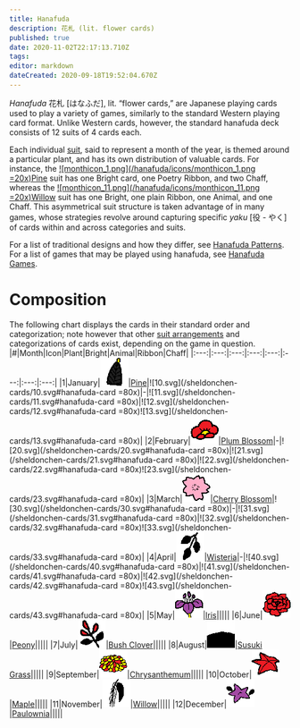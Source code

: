 ```yaml
---
title: Hanafuda
description: 花札 (lit. flower cards)
published: true
date: 2020-11-02T22:17:13.710Z
tags: 
editor: markdown
dateCreated: 2020-09-18T19:52:04.670Z
---
```


*Hanafuda* 花札 [はなふだ], lit. “flower cards,” are Japanese playing cards used to play a variety of games, similarly to the standard Western playing card format. Unlike Western cards, however, the standard hanafuda deck consists of 12 suits of 4 cards each.

Each individual [suit](/en/hanafuda/suits), said to represent a month of the year, is themed around a particular plant, and has its own distribution of valuable cards. For instance, the [![monthicon_1.png](/hanafuda/icons/monthicon_1.png =20x)Pine](/en/hanafuda/suits/pine) suit has one Bright card, one Poetry Ribbon, and two Chaff, whereas the [![monthicon_11.png](/hanafuda/icons/monthicon_11.png =20x)Willow](/en/hanafuda/suits/willow) suit has one Bright, one plain Ribbon, one Animal, and one Chaff. This asymmetrical suit structure is taken advantage of in many games, whose strategies revolve around capturing specific *yaku* [役 - やく] of cards within and across categories and suits.

For a list of traditional designs and how they differ, see [Hanafuda Patterns](/en/hanafuda/patterns). For a list of games that may be played using hanafuda, see [Hanafuda Games](/en/hanafuda/games).

# Composition
The following chart displays the cards in their standard order and categorization; note however that other [suit arrangements](/en/hanafuda/suits#arrangement-of-suits) and categorizations of cards exist, depending on the game in question.
|#|Month|Icon|Plant|Bright|Animal|Ribbon|Chaff|
|:---:|:---:|:---:|:---:|:---:|:---:|:---:|:---:|
|1|January|![Icon for month 1](/hanafuda/icons/monthicon_1.png)|[Pine](/en/hanafuda/suits/pine)|![10.svg](/sheldonchen-cards/10.svg#hanafuda-card =80x)|-|![11.svg](/sheldonchen-cards/11.svg#hanafuda-card =80x)|![12.svg](/sheldonchen-cards/12.svg#hanafuda-card =80x)![13.svg](/sheldonchen-cards/13.svg#hanafuda-card =80x)|
|2|February|![Icon for month 2](/hanafuda/icons/monthicon_2.png)|[Plum Blossom](/en/hanafuda/suits/plum-blossom)|-|![20.svg](/sheldonchen-cards/20.svg#hanafuda-card =80x)|![21.svg](/sheldonchen-cards/21.svg#hanafuda-card =80x)|![22.svg](/sheldonchen-cards/22.svg#hanafuda-card =80x)![23.svg](/sheldonchen-cards/23.svg#hanafuda-card =80x)|
|3|March|![Icon for month 3](/hanafuda/icons/monthicon_3.png)|[Cherry Blossom](/en/hanafuda/suits/cherry-blossom)|![30.svg](/sheldonchen-cards/30.svg#hanafuda-card =80x)|-|![31.svg](/sheldonchen-cards/31.svg#hanafuda-card =80x)|![32.svg](/sheldonchen-cards/32.svg#hanafuda-card =80x)![33.svg](/sheldonchen-cards/33.svg#hanafuda-card =80x)|
|4|April|![Icon for month 4](/hanafuda/icons/monthicon_4.png)|[Wisteria](/en/hanafuda/suits/wisteria)|-|![40.svg](/sheldonchen-cards/40.svg#hanafuda-card =80x)|![41.svg](/sheldonchen-cards/41.svg#hanafuda-card =80x)|![42.svg](/sheldonchen-cards/42.svg#hanafuda-card =80x)![43.svg](/sheldonchen-cards/43.svg#hanafuda-card =80x)|
|5|May|![Icon for month 5](/hanafuda/icons/monthicon_5.png)|[Iris](/en/hanafuda/suits/iris)|||||
|6|June|![Icon for month 6](/hanafuda/icons/monthicon_6.png)|[Peony](/en/hanafuda/suits/peony)|||||
|7|July|![Icon for month 7](/hanafuda/icons/monthicon_7.png)|[Bush Clover](/en/hanafuda/suits/bush-clover)|||||
|8|August|![Icon for month 8](/hanafuda/icons/monthicon_8.png)|[Susuki Grass](/en/hanafuda/suits/susuki-grass)|||||
|9|September|![Icon for month 9](/hanafuda/icons/monthicon_9.png)|[Chrysanthemum](/en/hanafuda/suits/chrysanthemum)|||||
|10|October|![Icon for month 10](/hanafuda/icons/monthicon_10.png)|[Maple](/en/hanafuda/suits/maple)|||||
|11|November|![Icon for month 11](/hanafuda/icons/monthicon_11.png)|[Willow](/en/hanafuda/suits/willow)|||||
|12|December|![Icon for month 12](/hanafuda/icons/monthicon_12.png)|[Paulownia](/en/hanafuda/suits/paulownia)|||||

